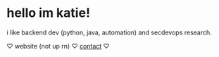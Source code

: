 # hello im katie!
i like backend dev (python, java, automation) and secdevops research. 

♡ website (not up rn) ♡ [contact](mailto:gholeaco@gmail.com) ♡
